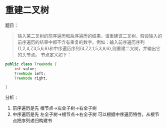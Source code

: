# 重建二叉树
题目：
> 输入某二叉树的前序遍历和后序遍历的结果，请重建该二叉树，假设输入的前序遍历的结果中都不含有重复的数字。例如：输入前序遍历序列{1,2,4,7,3,5,6,8}和中序遍历序列{4,7,2,1,5,3,8,6},则重建二叉树，并输出它的头节点。
节点定义如下：
```java
public class TreeNode {
	int value;
	TreeNode left;
	TreeNode right;

}
```

分析：
1. 前序遍历是先  根节点→左全子树→右全子树
2. 中序遍历是先  左全子树→根节点→右全子树
可以根据中序遍历特性，从根节点把序列递归构建书